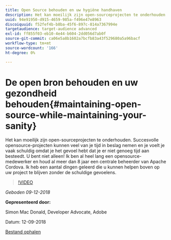 ```yaml
---
title: Open Source behouden en uw hygiëne handhaven
description: Het kan moeilijk zijn open-sourceprojecten te onderhouden. Succesvolle opensource-projecten kunnen veel van je tijd in beslag nemen en je voelt je vaak schuldig omdat je het gevoel hebt dat je er niet genoeg tijd aan besteedt. Leer een aantal dingen die u kunnen helpen bovenop uw project te blijven zonder de schuldige gevoelens.
uuid: 94e91950-d915-4659-985a-f496e47e8963
discoiquuid: f52fef4b-b8ba-45f6-897c-814a7367994e
targetaudience: target-audience advanced
exl-id: ff855f03-eb10-4e44-b604-2dd056d7ab0f
source-git-commit: ca06e5a8b1602a7bcfb83a43f529680a5a96bacf
workflow-type: tm+mt
source-wordcount: '166'
ht-degree: 0%

---
```


# De open bron behouden en uw gezondheid behouden{#maintaining-open-source-while-maintaining-your-sanity}

Het kan moeilijk zijn open-sourceprojecten te onderhouden. Succesvolle opensource-projecten kunnen veel van je tijd in beslag nemen en je voelt je vaak schuldig omdat je het gevoel hebt dat je er niet genoeg tijd aan besteedt. U bent niet alleen! Ik ben al heel lang een opensource-medewerker en houd al meer dan 8 jaar een centrale beheerder van Apache Cordova. Ik heb een aantal dingen geleerd die u kunnen helpen boven op uw project te blijven zonder de schuldige gevoelens.

>[!VIDEO](https://video.tv.adobe.com/v/23713/?quality=9)

*Geboden 09-12-2018*

**Gepresenteerd door:**

Simon Mac Donald, Developer Advocate, Adobe

Datum: 12-09-2018

[Bestand ophalen](assets/maintaining-open-source-while-maintaining-your-sanity-gems-091218.pdf)

<!--
[Get back to the Overview](https://helpx.adobe.com/experience-manager/kt/eseminars/gems/aem-index.html)
-->
